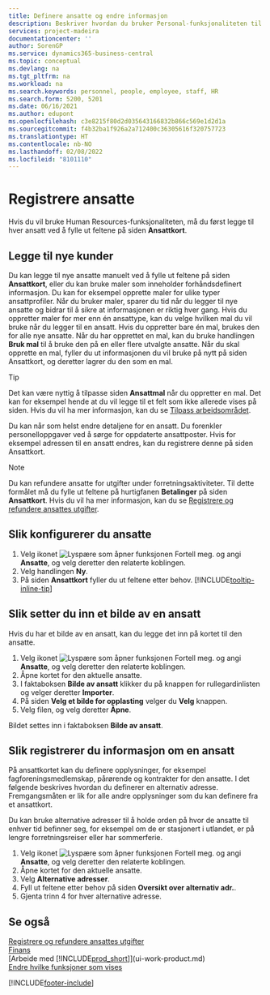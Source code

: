 ```yaml
---
title: Definere ansatte og endre informasjon
description: Beskriver hvordan du bruker Personal-funksjonaliteten til å registrere nye ansatte eller redigere ansattinformasjon for eksisterende ansatte.
services: project-madeira
documentationcenter: ''
author: SorenGP
ms.service: dynamics365-business-central
ms.topic: conceptual
ms.devlang: na
ms.tgt_pltfrm: na
ms.workload: na
ms.search.keywords: personnel, people, employee, staff, HR
ms.search.form: 5200, 5201
ms.date: 06/16/2021
ms.author: edupont
ms.openlocfilehash: c3e8215f80d2d035643166832b866c569e1d2d1a
ms.sourcegitcommit: f4b32ba1f926a2a712400c36305616f320757723
ms.translationtype: HT
ms.contentlocale: nb-NO
ms.lasthandoff: 02/08/2022
ms.locfileid: "8101110"
---
```

# <a name="register-employees"></a>Registrere ansatte
Hvis du vil bruke Human Resources-funksjonaliteten, må du først legge til hver ansatt ved å fylle ut feltene på siden **Ansattkort**.

## <a name="adding-new-customers"></a>Legge til nye kunder
Du kan legge til nye ansatte manuelt ved å fylle ut feltene på siden **Ansattkort**, eller du kan bruke maler som inneholder forhåndsdefinert informasjon. Du kan for eksempel opprette maler for ulike typer ansattprofiler. Når du bruker maler, sparer du tid når du legger til nye ansatte og bidrar til å sikre at informasjonen er riktig hver gang. Hvis du oppretter maler for mer enn én ansattype, kan du velge hvilken mal du vil bruke når du legger til en ansatt. Hvis du oppretter bare én mal, brukes den for alle nye ansatte. Når du har opprettet en mal, kan du bruke handlingen **Bruk mal** til å bruke den på en eller flere utvalgte ansatte. Når du skal opprette en mal, fyller du ut informasjonen du vil bruke på nytt på siden Ansattkort, og deretter lagrer du den som en mal.

> [!TIP]
> Det kan være nyttig å tilpasse siden **Ansattmal** når du oppretter en mal. Det kan for eksempel hende at du vil legge til et felt som ikke allerede vises på siden. Hvis du vil ha mer informasjon, kan du se [Tilpass arbeidsområdet](/dynamics365/business-central/ui-personalization-user#to-start-personalizing-a-page-through-the-personalizing-banner).

Du kan når som helst endre detaljene for en ansatt. Du forenkler personelloppgaver ved å sørge for oppdaterte ansattposter. Hvis for eksempel adressen til en ansatt endres, kan du registrere denne på siden Ansattkort.

> [!NOTE]  
> Du kan refundere ansatte for utgifter under forretningsaktiviteter. Til dette formålet må du fylle ut feltene på hurtigfanen **Betalinger** på siden **Ansattkort**. Hvis du vil ha mer informasjon, kan du se [Registrere og refundere ansattes utgifter](finance-how-record-reimburse-employee-expenses.md).

## <a name="to-set-up-an-employee"></a>Slik konfigurerer du ansatte
1. Velg ikonet ![Lyspære som åpner funksjonen Fortell meg.](media/ui-search/search_small.png "Fortell hva du vil gjøre") og angi **Ansatte**, og velg deretter den relaterte koblingen.
2. Velg handlingen **Ny**.
3. På siden **Ansattkort** fyller du ut feltene etter behov. [!INCLUDE[tooltip-inline-tip](includes/tooltip-inline-tip_md.md)]

## <a name="to-insert-a-picture-of-an-employee"></a>Slik setter du inn et bilde av en ansatt
Hvis du har et bilde av en ansatt, kan du legge det inn på kortet til den ansatte.

1. Velg ikonet ![Lyspære som åpner funksjonen Fortell meg.](media/ui-search/search_small.png "Fortell hva du vil gjøre") og angi **Ansatte**, og velg deretter den relaterte koblingen.
2. Åpne kortet for den aktuelle ansatte.
3. I faktaboksen **Bilde av ansatt** klikker du på knappen for rullegardinlisten og velger deretter **Importer**.
4. På siden **Velg et bilde for opplasting** velger du **Velg** knappen.
5. Velg filen, og velg deretter **Åpne**.

Bildet settes inn i faktaboksen **Bilde av ansatt**.

## <a name="to-register-various-information-about-an-employee"></a>Slik registrerer du informasjon om en ansatt
På ansattkortet kan du definere opplysninger, for eksempel fagforeningsmedlemskap, pårørende og kontrakter for den ansatte. I det følgende beskrives hvordan du definerer en alternativ adresse. Fremgangsmåten er lik for alle andre opplysninger som du kan definere fra et ansattkort.

Du kan bruke alternative adresser til å holde orden på hvor de ansatte til enhver tid befinner seg, for eksempel om de er stasjonert i utlandet, er på lengre forretningsreiser eller har sommerferie.

1. Velg ikonet ![Lyspære som åpner funksjonen Fortell meg.](media/ui-search/search_small.png "Fortell hva du vil gjøre") og angi **Ansatte**, og velg deretter den relaterte koblingen.
2. Åpne kortet for den aktuelle ansatte.
3. Velg **Alternative adresser**.
4. Fyll ut feltene etter behov på siden **Oversikt over alternativ adr.**.
5. Gjenta trinn 4 for hver alternative adresse.

## <a name="see-also"></a>Se også
[Registrere og refundere ansattes utgifter](finance-how-record-reimburse-employee-expenses.md)  
[Finans](finance.md)  
[Arbeide med [!INCLUDE[prod_short](includes/prod_short.md)]](ui-work-product.md)  
[Endre hvilke funksjoner som vises](ui-experiences.md)


[!INCLUDE[footer-include](includes/footer-banner.md)]